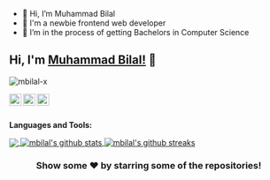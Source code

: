 - 👋 Hi, I’m Muhammad Bilal
- 👀 I'm a newbie frontend web developer
- 🌱 I’m in the process of getting Bachelors in Computer Science



## Hi, I'm [Muhammad Bilal!]() 👋

<p align="left"> <img src="https://komarev.com/ghpvc/?username=mbilal-x&label=Views&color=blue&style=plastic" alt="mbilal-x" /> </p>

<!-- <a href="https://twitter.com/imthepk">
  <img align="left" alt="Pawan's Twitter" width="22px" src="https://cdn.jsdelivr.net/npm/simple-icons@v3/icons/twitter.svg" />
</a> -->

<a href="https://www.linkedin.com/in/muhammad-bilal-14b854207">
  <img align="left" alt="mbilal's Linkdein" width="22px" src="https://cdn.jsdelivr.net/npm/simple-icons@v3/icons/linkedin.svg" />
</a>
<a href="https://github.com/mbilal-x">
  <img align="left" alt="mbilal's Github" width="22px" src="https://cdn.jsdelivr.net/npm/simple-icons@v3/icons/github.svg" />
</a>

<!-- <a href="https://t.me/imthepk">
  <img align="left" alt="Pawan's Telegram" width="22px" src="https://cdn.jsdelivr.net/npm/simple-icons@v3/icons/telegram.svg" />
</a> -->

<a href="https://instagram.com/mbilal_x/">
  <img align="left" alt="mbilal's Instagram" width="22px" src="https://cdn.jsdelivr.net/npm/simple-icons@v3/icons/instagram.svg" />
</a>
<!-- <a href="https://www.facebook.com/imthepk/">
  <img align="left" alt="Pawan's Facebook" width="22px" src="https://cdn.jsdelivr.net/npm/simple-icons@v3/icons/facebook.svg" />
</a> -->
<!-- <a href="https://www.youtube.com/mtechviral/">
  <img align="left" alt="Pawan's Youtube" width="22px" src="https://cdn.jsdelivr.net/npm/simple-icons@v3/icons/youtube.svg" />
</a> -->

<br/>
<br/>


<!-- [![Twitter: imthepk](https://img.shields.io/twitter/follow/imthepk?style=social)](https://twitter.com/imthepk)
[![Linkedin: imthepk](https://img.shields.io/badge/-imthepk-blue?style=flat-square&logo=Linkedin&logoColor=white&link=https://www.linkedin.com/in/imthepk/)](https://www.linkedin.com/in/imthepk/)
[![GitHub iampawan](https://img.shields.io/github/followers/iampawan?label=follow&style=social)](https://github.com/iampawan) -->
<!-- [![website](https://img.shields.io/badge/PortfolioWebsite-pawan.live-2648ff?style=flat-square&logo=google-chrome)](https://mohammadbilal.me/)
 -->

**Languages and Tools:**  
<!-- 
<code><img height="20" src="https://raw.githubusercontent.com/github/explore/80688e429a7d4ef2fca1e82350fe8e3517d3494d/topics/javascript/javascript.png"></code> -->
<!-- 
<code><img height="20" src="https://raw.githubusercontent.com/github/explore/80688e429a7d4ef2fca1e82350fe8e3517d3494d/topics/flutter/flutter.png"></code>
<code><img height="20" src="https://raw.githubusercontent.com/github/explore/80688e429a7d4ef2fca1e82350fe8e3517d3494d/topics/dart/dart.png"></code>
<code><img height="20" src="https://raw.githubusercontent.com/github/explore/80688e429a7d4ef2fca1e82350fe8e3517d3494d/topics/android/android.png"></code>
<code><img height="20" src="https://raw.githubusercontent.com/github/explore/80688e429a7d4ef2fca1e82350fe8e3517d3494d/topics/javascript/javascript.png"></code>
<code><img height="20" src="https://raw.githubusercontent.com/github/explore/80688e429a7d4ef2fca1e82350fe8e3517d3494d/topics/vue/vue.png"></code>
<code><img height="20" src="https://raw.githubusercontent.com/github/explore/80688e429a7d4ef2fca1e82350fe8e3517d3494d/topics/nodejs/nodejs.png"></code>     -->

<a href="https://github.com/mbilal-x">
  <img align="center" src="https://github-readme-stats.vercel.app/api/top-langs/?username=mbilal-x&theme=light&hide_langs_below=1" />
</a>
<a href="https://github.com/mbilal-x">
 <img align="center" src="https://github-readme-stats.vercel.app/api?username=mbilal-x&show_icons=true&theme=darkt&line_height=27" alt="mbilal's github stats"/>
</a>
<a href="https://github.com/mbilal-x">
 <img align="center" src="https://github-readme-streak-stats.herokuapp.com/?user=mbilal-x&theme=dark&line_height=27" alt="mbilal's github streaks"/>
</a>

<div align="center">

### Show some ❤️ by starring some of the repositories!

</div>


